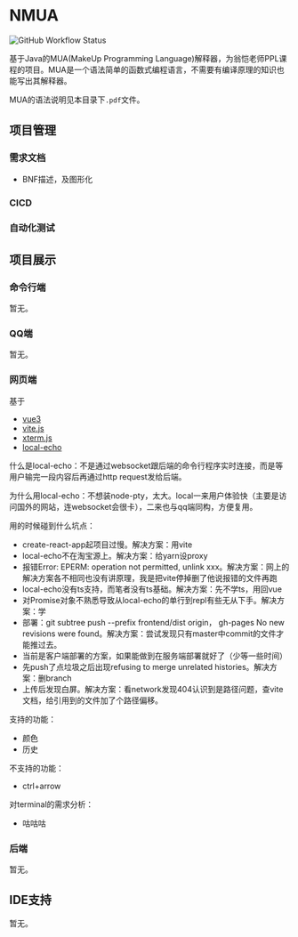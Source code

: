 # NMUA

![GitHub Workflow Status](https://img.shields.io/github/workflow/status/nessoffice/NMUA/CI)

基于Java的MUA(MakeUp Programming Language)解释器，为翁恺老师PPL课程的项目。MUA是一个语法简单的函数式编程语言，不需要有编译原理的知识也能写出其解释器。

MUA的语法说明见本目录下`.pdf`文件。

## 项目管理

### 需求文档

- BNF描述，及图形化

### CICD

### 自动化测试

## 项目展示

### 命令行端

暂无。

### QQ端

暂无。

### 网页端

基于

- [vue3](https://v3.cn.vuejs.org/)
- [vite.js](https://cn.vitejs.dev/)
- [xterm.js](https://www.npmjs.com/package/xterm)
- [local-echo](https://www.npmjs.com/package/local-echo)

什么是local-echo：不是通过websocket跟后端的命令行程序实时连接，而是等用户输完一段内容后再通过http request发给后端。

为什么用local-echo：不想装node-pty，太大。local一来用户体验快（主要是访问国外的网站，连websocket会很卡），二来也与qq端同构，方便复用。

用的时候碰到什么坑点：

- create-react-app起项目过慢。解决方案：用vite
- local-echo不在淘宝源上。解决方案：给yarn设proxy
- 报错Error: EPERM: operation not permitted, unlink xxx。解决方案：网上的解决方案各不相同也没有讲原理，我是把vite停掉删了他说报错的文件再跑
- local-echo没有ts支持，而笔者没有ts基础。解决方案：先不学ts，用回vue
- 对Promise对象不熟悉导致从local-echo的单行到repl有些无从下手。解决方案：学
- 部署：git subtree push --prefix frontend/dist origin， gh-pages No new revisions were found。解决方案：尝试发现只有master中commit的文件才能推过去。
- 当前是客户端部署的方案，如果能做到在服务端部署就好了（少等一些时间）
- 先push了点垃圾之后出现refusing to merge unrelated histories。解决方案：删branch
- 上传后发现白屏。解决方案：看network发现404认识到是路径问题，查vite文档，给引用到的文件加了个路径偏移。

支持的功能：

- 颜色
- 历史

不支持的功能：

- ctrl+arrow

对terminal的需求分析：

- 咕咕咕

### 后端

暂无。

## IDE支持

暂无。

